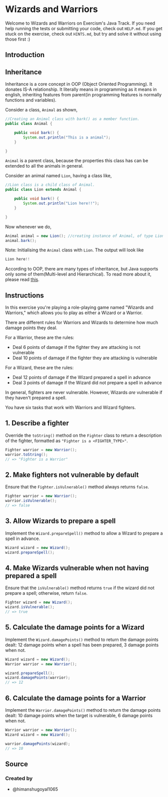 # Wizards and Warriors

Welcome to Wizards and Warriors on Exercism's Java Track.
If you need help running the tests or submitting your code, check out `HELP.md`.
If you get stuck on the exercise, check out `HINTS.md`, but try and solve it without using those first :)

## Introduction

## Inheritance

Inheritance is a core concept in OOP (Object Oriented Programming). It donates IS-A relationship.
It literally means in programming as it means in english, inheriting features from parent(in programming features is normally functions
and variables).

Consider a class, `Animal` as shown,

```java
//Creating an Animal class with bark() as a member function.
public class Animal {

    public void bark() {
        System.out.println("This is a animal");
    }

}
```

`Animal` is a parent class, because the properties this class has can be extended to all the animals in general.

Consider an animal named `Lion`, having a class like,

```java
//Lion class is a child class of Animal.
public class Lion extends Animal {

    public void bark() {
        System.out.println("Lion here!!");
    }

}
```

Now whenever we do,

```java
Animal animal = new Lion(); //creating instance of Animal, of type Lion
animal.bark();
```

Note: Initialising the `Animal` class with `Lion`.
The output will look like

```java
Lion here!!
```

According to OOP, there are many types of inheritance, but Java supports only some of them(Multi-level and Hierarchical).
To read more about it, please read [this][java-inheritance].

[java-inheritance]: https://www.javatpoint.com/inheritance-in-java#:~:text=On%20the%20basis%20of%20class,will%20learn%20about%20interfaces%20later.

## Instructions

In this exercise you're playing a role-playing game named "Wizards and Warriors," which allows you to play as either a Wizard or a Warrior.

There are different rules for Warriors and Wizards to determine how much damage points they deal.

For a Warrior, these are the rules:

- Deal 6 points of damage if the fighter they are attacking is not vulnerable
- Deal 10 points of damage if the fighter they are attacking is vulnerable

For a Wizard, these are the rules:

- Deal 12 points of damage if the Wizard prepared a spell in advance
- Deal 3 points of damage if the Wizard did not prepare a spell in advance

In general, fighters are never vulnerable. However, Wizards _are_ vulnerable if they haven't prepared a spell.

You have six tasks that work with Warriors and Wizard fighters.

## 1. Describe a fighter

Override the `toString()` method on the `Fighter` class to return a description of the fighter, formatted as `"Fighter is a <FIGHTER_TYPE>"`.

```java
Fighter warrior = new Warrior();
warrior.toString();
// => "Fighter is a Warrior"
```

## 2. Make fighters not vulnerable by default

Ensure that the `Fighter.isVulnerable()` method always returns `false`.

```java
Fighter warrior = new Warrior();
warrior.isVulnerable();
// => false
```

## 3. Allow Wizards to prepare a spell

Implement the `Wizard.prepareSpell()` method to allow a Wizard to prepare a spell in advance.

```java
Wizard wizard = new Wizard();
wizard.prepareSpell();
```

## 4. Make Wizards vulnerable when not having prepared a spell

Ensure that the `isVulnerable()` method returns `true` if the wizard did not prepare a spell; otherwise, return `false`.

```java
Fighter wizard = new Wizard();
wizard.isVulnerable();
// => true
```

## 5. Calculate the damage points for a Wizard

Implement the `Wizard.damagePoints()` method to return the damage points dealt: 12 damage points when a spell has been prepared, 3 damage points when not.

```java
Wizard wizard = new Wizard();
Warrior warrior = new Warrior();

wizard.prepareSpell();
wizard.damagePoints(warrior);
// => 12
```

## 6. Calculate the damage points for a Warrior

Implement the `Warrior.damagePoints()` method to return the damage points dealt: 10 damage points when the target is vulnerable, 6 damage points when not.

```java
Warrior warrior = new Warrior();
Wizard wizard = new Wizard();

warrior.damagePoints(wizard);
// => 10
```

## Source

### Created by

- @himanshugoyal1065
